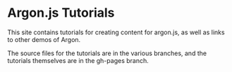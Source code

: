 # Argon.js Tutorials

This site contains tutorials for creating content for argon.js, as well as links to other demos of Argon.

The source files for the tutorials are in the various branches, and the tutorials themselves are in the gh-pages branch.

